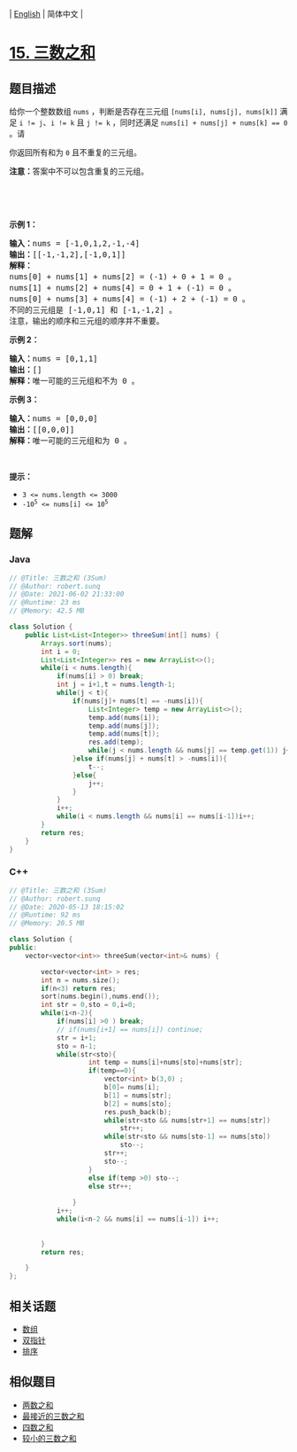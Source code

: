 
| [English](README_EN.md) | 简体中文 |

# [15. 三数之和](https://leetcode.cn//problems/3sum/)

## 题目描述

<p>给你一个整数数组 <code>nums</code> ，判断是否存在三元组 <code>[nums[i], nums[j], nums[k]]</code> 满足 <code>i != j</code>、<code>i != k</code> 且 <code>j != k</code> ，同时还满足 <code>nums[i] + nums[j] + nums[k] == 0</code> 。请</p>

<p>你返回所有和为 <code>0</code> 且不重复的三元组。</p>

<p><strong>注意：</strong>答案中不可以包含重复的三元组。</p>

<p>&nbsp;</p>

<p>&nbsp;</p>

<p><strong>示例 1：</strong></p>

<pre>
<strong>输入：</strong>nums = [-1,0,1,2,-1,-4]
<strong>输出：</strong>[[-1,-1,2],[-1,0,1]]
<strong>解释：</strong>
nums[0] + nums[1] + nums[2] = (-1) + 0 + 1 = 0 。
nums[1] + nums[2] + nums[4] = 0 + 1 + (-1) = 0 。
nums[0] + nums[3] + nums[4] = (-1) + 2 + (-1) = 0 。
不同的三元组是 [-1,0,1] 和 [-1,-1,2] 。
注意，输出的顺序和三元组的顺序并不重要。
</pre>

<p><strong>示例 2：</strong></p>

<pre>
<strong>输入：</strong>nums = [0,1,1]
<strong>输出：</strong>[]
<strong>解释：</strong>唯一可能的三元组和不为 0 。
</pre>

<p><strong>示例 3：</strong></p>

<pre>
<strong>输入：</strong>nums = [0,0,0]
<strong>输出：</strong>[[0,0,0]]
<strong>解释：</strong>唯一可能的三元组和为 0 。
</pre>

<p>&nbsp;</p>

<p><strong>提示：</strong></p>

<ul>
	<li><code>3 &lt;= nums.length &lt;= 3000</code></li>
	<li><code>-10<sup>5</sup> &lt;= nums[i] &lt;= 10<sup>5</sup></code></li>
</ul>


## 题解


### Java

```Java
// @Title: 三数之和 (3Sum)
// @Author: robert.sunq
// @Date: 2021-06-02 21:33:00
// @Runtime: 23 ms
// @Memory: 42.5 MB

class Solution {
    public List<List<Integer>> threeSum(int[] nums) {
        Arrays.sort(nums);
        int i = 0;
        List<List<Integer>> res = new ArrayList<>();
        while(i < nums.length){
            if(nums[i] > 0) break;
            int j = i+1,t = nums.length-1;
            while(j < t){
                if(nums[j]+ nums[t] == -nums[i]){
                    List<Integer> temp = new ArrayList<>();
                    temp.add(nums[i]);
                    temp.add(nums[j]);
                    temp.add(nums[t]);
                    res.add(temp);
                    while(j < nums.length && nums[j] == temp.get(1)) j++;
                }else if(nums[j] + nums[t] > -nums[i]){
                    t--;
                }else{
                    j++;
                }
            }
            i++;
            while(i < nums.length && nums[i] == nums[i-1])i++;
        }
        return res;
    }
}
```



### C++

```C++
// @Title: 三数之和 (3Sum)
// @Author: robert.sunq
// @Date: 2020-05-13 18:15:02
// @Runtime: 92 ms
// @Memory: 20.5 MB

class Solution {
public:
    vector<vector<int>> threeSum(vector<int>& nums) {

        vector<vector<int> > res;
        int n = nums.size();
        if(n<3) return res;
        sort(nums.begin(),nums.end());
        int str = 0,sto = 0,i=0;
        while(i<n-2){
            if(nums[i] >0 ) break;
            // if(nums[i+1] == nums[i]) continue;
            str = i+1;
            sto = n-1;
            while(str<sto){
                    int temp = nums[i]+nums[sto]+nums[str];
                    if(temp==0){
                        vector<int> b(3,0) ;
                        b[0]= nums[i];
                        b[1] = nums[str];
                        b[2] = nums[sto];
                        res.push_back(b);
                        while(str<sto && nums[str+1] == nums[str])
                            str++;
                        while(str<sto && nums[sto-1] == nums[sto])
                            sto--;
                        str++;
                        sto--;
                    }
                    else if(temp >0) sto--;
                    else str++;
                    
                }
            i++;
            while(i<n-2 && nums[i] == nums[i-1]) i++;
            
            
        }
        return res;

    }
};
```



## 相关话题

- [数组](https://leetcode.cn//tag/array)
- [双指针](https://leetcode.cn//tag/two-pointers)
- [排序](https://leetcode.cn//tag/sorting)

## 相似题目


- [两数之和](../two-sum/README.md)
- [最接近的三数之和](../3sum-closest/README.md)
- [四数之和](../4sum/README.md)
- [较小的三数之和](../3sum-smaller/README.md)
